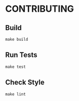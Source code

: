# CONTRIBUTING

## Build
```shell
make build
```

## Run Tests
```shell
make test
```

## Check Style
```shell
make lint
```

